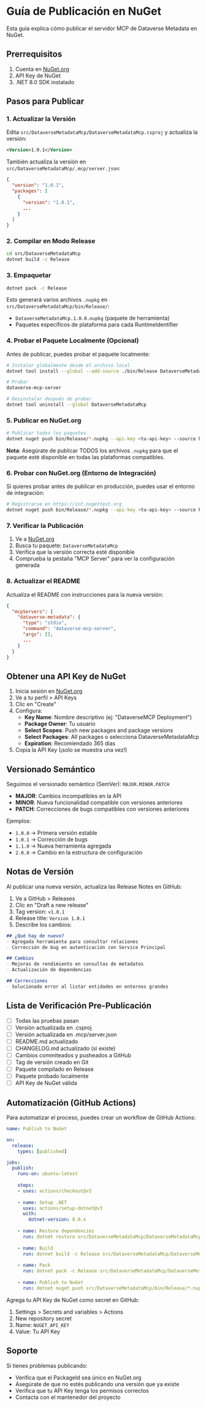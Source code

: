 # Guía de Publicación en NuGet

Esta guía explica cómo publicar el servidor MCP de Dataverse Metadata en NuGet.

## Prerrequisitos

1. Cuenta en [NuGet.org](https://www.nuget.org/)
2. API Key de NuGet
3. .NET 8.0 SDK instalado

## Pasos para Publicar

### 1. Actualizar la Versión

Edita `src/DataverseMetadataMcp/DataverseMetadataMcp.csproj` y actualiza la versión:

```xml
<Version>1.0.1</Version>
```

También actualiza la versión en `src/DataverseMetadataMcp/.mcp/server.json`:

```json
{
  "version": "1.0.1",
  "packages": [
    {
      "version": "1.0.1",
      ...
    }
  ]
}
```

### 2. Compilar en Modo Release

```bash
cd src/DataverseMetadataMcp
dotnet build -c Release
```

### 3. Empaquetar

```bash
dotnet pack -c Release
```

Esto generará varios archivos `.nupkg` en `src/DataverseMetadataMcp/bin/Release/`:
- `DataverseMetadataMcp.1.0.0.nupkg` (paquete de herramienta)
- Paquetes específicos de plataforma para cada RuntimeIdentifier

### 4. Probar el Paquete Localmente (Opcional)

Antes de publicar, puedes probar el paquete localmente:

```bash
# Instalar globalmente desde el archivo local
dotnet tool install --global --add-source ./bin/Release DataverseMetadataMcp

# Probar
dataverse-mcp-server

# Desinstalar después de probar
dotnet tool uninstall --global DataverseMetadataMcp
```

### 5. Publicar en NuGet.org

```bash
# Publicar todos los paquetes
dotnet nuget push bin/Release/*.nupkg --api-key <tu-api-key> --source https://api.nuget.org/v3/index.json
```

**Nota**: Asegúrate de publicar TODOS los archivos `.nupkg` para que el paquete esté disponible en todas las plataformas compatibles.

### 6. Probar con NuGet.org (Entorno de Integración)

Si quieres probar antes de publicar en producción, puedes usar el entorno de integración:

```bash
# Registrarse en https://int.nugettest.org
dotnet nuget push bin/Release/*.nupkg --api-key <tu-api-key> --source https://apiint.nugettest.org/v3/index.json
```

### 7. Verificar la Publicación

1. Ve a [NuGet.org](https://www.nuget.org/)
2. Busca tu paquete: `DataverseMetadataMcp`
3. Verifica que la versión correcta esté disponible
4. Comprueba la pestaña "MCP Server" para ver la configuración generada

### 8. Actualizar el README

Actualiza el README con instrucciones para la nueva versión:

```json
{
  "mcpServers": {
    "dataverse-metadata": {
      "type": "stdio",
      "command": "dataverse-mcp-server",
      "args": [],
      ...
    }
  }
}
```

## Obtener una API Key de NuGet

1. Inicia sesión en [NuGet.org](https://www.nuget.org/)
2. Ve a tu perfil > API Keys
3. Clic en "Create"
4. Configura:
   - **Key Name**: Nombre descriptivo (ej: "DataverseMCP Deployment")
   - **Package Owner**: Tu usuario
   - **Select Scopes**: Push new packages and package versions
   - **Select Packages**: All packages o selecciona DataverseMetadataMcp
   - **Expiration**: Recomiendado 365 días
5. Copia la API Key (¡solo se muestra una vez!)

## Versionado Semántico

Seguimos el versionado semántico (SemVer): `MAJOR.MINOR.PATCH`

- **MAJOR**: Cambios incompatibles en la API
- **MINOR**: Nueva funcionalidad compatible con versiones anteriores
- **PATCH**: Correcciones de bugs compatibles con versiones anteriores

Ejemplos:
- `1.0.0` → Primera versión estable
- `1.0.1` → Corrección de bugs
- `1.1.0` → Nueva herramienta agregada
- `2.0.0` → Cambio en la estructura de configuración

## Notas de Versión

Al publicar una nueva versión, actualiza las Release Notes en GitHub:

1. Ve a GitHub > Releases
2. Clic en "Draft a new release"
3. Tag version: `v1.0.1`
4. Release title: `Version 1.0.1`
5. Describe los cambios:

```markdown
## ¿Qué hay de nuevo?
- Agregada herramienta para consultar relaciones
- Corrección de bug en autenticación con Service Principal

## Cambios
- Mejoras de rendimiento en consultas de metadatos
- Actualización de dependencias

## Correcciones
- Solucionado error al listar entidades en entornos grandes
```

## Lista de Verificación Pre-Publicación

- [ ] Todas las pruebas pasan
- [ ] Versión actualizada en .csproj
- [ ] Versión actualizada en .mcp/server.json
- [ ] README.md actualizado
- [ ] CHANGELOG.md actualizado (si existe)
- [ ] Cambios commiteados y pusheados a GitHub
- [ ] Tag de versión creado en Git
- [ ] Paquete compilado en Release
- [ ] Paquete probado localmente
- [ ] API Key de NuGet válida

## Automatización (GitHub Actions)

Para automatizar el proceso, puedes crear un workflow de GitHub Actions:

```yaml
name: Publish to NuGet

on:
  release:
    types: [published]

jobs:
  publish:
    runs-on: ubuntu-latest
    
    steps:
    - uses: actions/checkout@v3
    
    - name: Setup .NET
      uses: actions/setup-dotnet@v3
      with:
        dotnet-version: 8.0.x
    
    - name: Restore dependencies
      run: dotnet restore src/DataverseMetadataMcp/DataverseMetadataMcp.csproj
    
    - name: Build
      run: dotnet build -c Release src/DataverseMetadataMcp/DataverseMetadataMcp.csproj
    
    - name: Pack
      run: dotnet pack -c Release src/DataverseMetadataMcp/DataverseMetadataMcp.csproj
    
    - name: Publish to NuGet
      run: dotnet nuget push src/DataverseMetadataMcp/bin/Release/*.nupkg --api-key ${{ secrets.NUGET_API_KEY }} --source https://api.nuget.org/v3/index.json
```

Agrega tu API Key de NuGet como secret en GitHub:
1. Settings > Secrets and variables > Actions
2. New repository secret
3. Name: `NUGET_API_KEY`
4. Value: Tu API Key

## Soporte

Si tienes problemas publicando:
- Verifica que el PackageId sea único en NuGet.org
- Asegúrate de que no estés publicando una versión que ya existe
- Verifica que tu API Key tenga los permisos correctos
- Contacta con el mantenedor del proyecto

